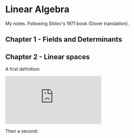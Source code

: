 # Linear Algebra

My notes.  Following Shilov's 1971 book (Dover translation).

## Chapter 1 - Fields and Determinants

## Chapter 2 - Linear spaces

A first definition:

![equation](http://latex.codecogs.com/svg.latex?O_t%3D%5Ctext%20%7B%20Onset%20event%20at%20time%20bin%20%7D%20t)

Then a second:
